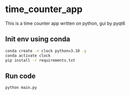 # time_counter_app
This is a time counter app written on python, gui by pyqt6

## Init env using conda

```bash
conda create -n clock python=3.10 -y
conda activate clock
pip install -r requirements.txt
```

## Run code

```bash
python main.py
```

